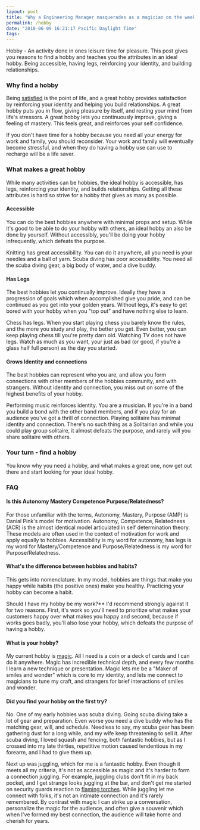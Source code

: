 ```yaml
---
layout: post
title: "Why a Engineering Manager masquerades as a magician on the weekends"
permalink: /hobby
date: "2018-06-09 16:21:17 Pacific Daylight Time"
tags:
---
```


<!--
Who is the audience?
* People struggling to find a new hobby
* Igor reminding himself to re-invigorate the hobby.
* People deciding if they should invest in their hobby.
Why?
* You can't "not think about work" you need to "think about something".
-->

Hobby - An activity done in ones leisure time for pleasure. This post gives you reasons to find a hobby and teaches you the attributes in an ideal hobby. Being accessible, having legs, reinforcing your identity, and building relationships.

### Why find a hobby
Being [satisfied](https://ig2600.blogspot.com/2015/07/a-richer-model-of-happiness.html) is the point of life, and a great hobby provides satisfaction by reinforcing your identity and helping you build relationships. A great hobby puts you in flow, giving pleasure by itself, and resting your mind from life's stressors. A great hobby lets you continuously improve, giving a feeling of mastery. This feels great, and reinforces your self confidence.

If you don't have time for a hobby because you need all your energy for work and family, you should reconsider. Your work and family will eventually become stressful, and when they do having a hobby use can use to recharge will be a life saver.

### What makes a great hobby

While many activities can be hobbies, the ideal hobby is accessible, has legs, reinforcing your identity, and builds relationships. Getting all these attributes is hard so strive for a hobby that gives as many as possible.

#### Accessible

You can do the best hobbies anywhere with minimal props and setup. While it's good to be able to do your hobby with others, an ideal hobby an also be done by yourself. Without accessibly, you'll be doing your hobby infrequently, which defeats the purpose.

Knitting has great accessibility. You can do it anywhere, all you need is your needles and a ball of yarn. Scuba diving has poor accessibility. You need all the scuba diving gear, a big body of water, and a dive buddy.

#### Has Legs

The best hobbies let you continually improve. Ideally they have a progression of goals which when accomplished give you pride, and can be continued as you get into your golden years. Without legs, it's easy to get bored with your hobby when you "top out" and have nothing else to learn.

Chess has legs. When you start playing chess you barely know the rules, and the more you study and play, the better you get. Even better, you can keep playing chess till you're pretty darn old.  Watching TV does not have legs.  Watch as much as you want, your just as bad (or good, if you're a glass half full person) as the day you started.

#### Grows Identity and connections

The best hobbies can represent who you are, and allow you form connections with other members of the hobbies community, and with strangers. Without identity and connection, you miss out on some of the highest benefits of your hobby.

Performing music reinforces identity. You are a musician. If you're in a band you build a bond with the other band members, and if you play for an audience you've got a thrill of connection. Playing solitaire has minimal identity and connection. There's no such thing as a Solitairian and while you could play group solitaire, it almost defeats the purpose, and rarely will you share solitaire with others.

### Your turn - find a hobby

You know why you need a hobby, and what makes a great one, now get out there and start looking for your ideal hobby.

### FAQ

#### Is this Autonomy Mastery Competence Purpose/Relatedness?

For those unfamiliar with the terms,  Autonomy, Mastery, Purpose (AMP) is Danial Pink's model for motivation. Autonomy, Competence, Relatedness (ACR) is the almost identical model articulated in self determination theory. These models are often used in the context of motivation for work and apply equally to hobbies. Accessibility is my word for autonomy, has legs is my word for Mastery/Competence and Purpose/Relatedness is my word for Purpose/Relatedness.

#### What's the difference between hobbies and habits? 

This gets into nomenclature. In my model, hobbies are things that make you happy while habits (the positive ones)  make you healthy. Practicing your hobby can become a habit.

Should I have my hobby be my work?** I'd recommend strongly against it for two reasons. First, it's work so you'll need to prioritize what makes your customers happy over what makes you happy and second, because if works goes badly, you'll also lose your hobby, which defeats the purpose of having a hobby.

#### What is your hobby?

My current hobby is [magic](/magic). All I need is a coin or a deck of cards and I can do it anywhere. Magic has incredible technical depth, and every few months I learn a new technique or presentation. Magic lets me be a "Maker of smiles and wonder" which is core to my identity, and lets me connect to magicians to tune my craft, and strangers for brief interactions of smiles and wonder.

#### Did you find your hobby on the first try?

 No. One of my early hobbies was scuba diving.  Going scuba diving take a lot of gear and preparation. Even worse you need a dive buddy who has the matching gear, will, and schedule. Needless to say, my scuba gear has been gathering dust for a long while, and my wife keep threatening to sell it. After scuba diving,  I loved squash and fencing, both fantastic hobbies, but as I crossed into my late thirties, repetitive motion caused tendentious in my forearm, and I had to give them up.

Next up was juggling, which for me is a fantastic hobby. Even though it meets all my criteria, it's not as accessible as magic and it's harder to form a connection juggling. For example, juggling clubs don't fit in my back pocket, and I get strange looks juggling at the bar, and don't get me started on security guards reaction to [flaming torches](https://ig66.blogspot.com/2014/08/accomplishment-unlocked-juggling-file.html).  While juggling let me connect with folks, it's not an intimate connection and it's rarely remembered. By contrast with magic I can strike up a conversation, personalize the magic for the audience, and often give a souvenir which when I've formed my best connection, the audience will take home and cherish for years.
